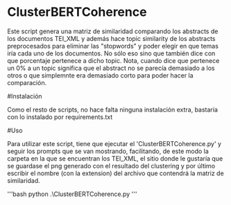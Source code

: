 # ClusterBERTCoherence

Este script genera una matriz de similaridad comparando los abstracts de los documentos TEI_XML y además hace topic similarity de los abstracts preprocesados para eliminar las "stopwords" y poder elegir en que temas
iría cada uno de los documentos. No sólo eso sino que también dice con que porcentaje pertenece a dicho topic. Nota, cuando dice que pertenece un 0% a un topic significa que el abstract no se parecía demasiado a los
otros o que simplemnte era demasiado corto para poder hacer la comparación.

#Instalación

Como el resto de scripts, no hace falta ninguna instalación extra, bastaría con lo instalado por requirements.txt

#Uso

Para utilizar este script, tiene que ejecutar el 'ClusterBERTCoherence.py' y seguir los prompts que se van mostrando, facilitando, de este modo la carpeta en la que se encuentran los TEI_XML, el sitio donde le gustaría
que se guardase el png generado con el resultado del clustering y por último escribir el nombre (con la extension) del archivo que contendrá la matriz de similaridad.

'''bash
python .\ClusterBERTCoherence.py
'''
